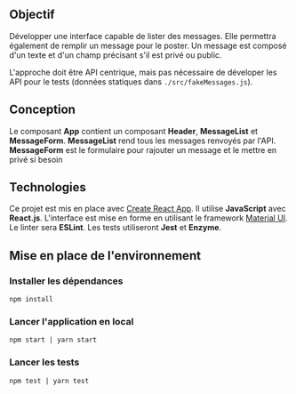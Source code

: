 ## Objectif

Développer une interface capable de lister des messages. Elle permettra également de remplir un message pour le poster.
Un message est composé d'un texte et d'un champ précisant s'il est privé ou public.

L'approche doit être API centrique, mais pas nécessaire de déveloper les API pour le tests (données statiques dans `./src/fakeMessages.js`).

## Conception

Le composant **App** contient un composant **Header**, **MessageList** et **MessageForm**.
**MessageList** rend tous les messages renvoyés par l'API.
**MessageForm** est le formulaire pour rajouter un message et le mettre en privé si besoin

## Technologies

Ce projet est mis en place avec [Create React App](https://github.com/facebook/create-react-app).
Il utilise **JavaScript** avec **React.js**.
L'interface est mise en forme en utilisant le framework [Material UI](https://material-ui.com/).
Le linter sera **ESLint**.
Les tests utiliseront **Jest** et **Enzyme**.

## Mise en place de l'environnement

### Installer les dépendances

```
npm install
```

### Lancer l'application en local

```
npm start | yarn start
```

### Lancer les tests

```
npm test | yarn test
```
